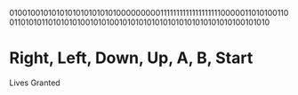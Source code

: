 01001001010101010101010101000000000111111111111111111100000110101001100110101011010101010010101001010101010101010101010101010100101010
<h1>Right, Left, Down, Up, A, B, Start</h1>
</p>Lives Granted</p>
